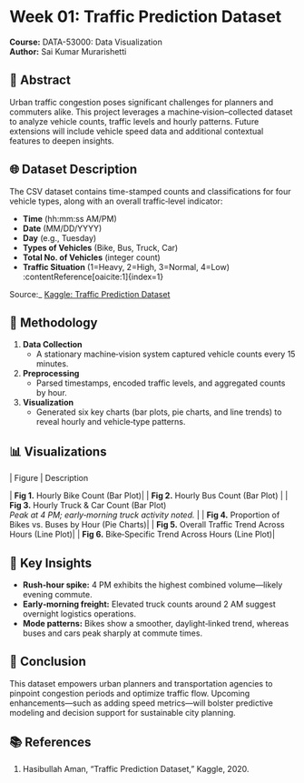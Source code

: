 # Week 01: Traffic Prediction Dataset

**Course:** DATA-53000: Data Visualization  
**Author:** Sai Kumar Murarishetti  

## 📄 Abstract  
Urban traffic congestion poses significant challenges for planners and commuters alike. This project leverages a machine‐vision–collected dataset to analyze vehicle counts, traffic levels and hourly patterns. 
Future extensions will include vehicle speed data and additional contextual features to deepen insights.

## 🌐 Dataset Description  
The CSV dataset contains time-stamped counts and classifications for four vehicle types, along with an overall traffic‐level indicator:
- **Time** (hh:mm:ss AM/PM)  
- **Date** (MM/DD/YYYY)  
- **Day** (e.g., Tuesday)  
- **Types of Vehicles** (Bike, Bus, Truck, Car)  
- **Total No. of Vehicles** (integer count)  
- **Traffic Situation** (1=Heavy, 2=High, 3=Normal, 4=Low) :contentReference[oaicite:1]{index=1}

Source:_ [Kaggle: Traffic Prediction Dataset](https://www.kaggle.com/datasets/hasibullahaman/traffic-prediction-dataset)

## 🧪 Methodology  
1. **Data Collection**  
   - A stationary machine‐vision system captured vehicle counts every 15 minutes.  
2. **Preprocessing**  
   - Parsed timestamps, encoded traffic levels, and aggregated counts by hour.  
3. **Visualization**  
   - Generated six key charts (bar plots, pie charts, and line trends) to reveal hourly and vehicle‐type patterns.

## 📊 Visualizations  

| Figure | Description                                                                      

 | **Fig 1.** Hourly Bike Count (Bar Plot)|
 | **Fig 2.** Hourly Bus Count (Bar Plot) |
 | **Fig 3.** Hourly Truck & Car Count (Bar Plot)<br/>_Peak at 4 PM; early‐morning truck activity noted._ |
 | **Fig 4.** Proportion of Bikes vs. Buses by Hour (Pie Charts)|
 | **Fig 5.** Overall Traffic Trend Across Hours (Line Plot)|
 | **Fig 6.** Bike‐Specific Trend Across Hours (Line Plot)|


## 📝 Key Insights  
- **Rush‐hour spike:** 4 PM exhibits the highest combined volume—likely evening commute.  
- **Early‐morning freight:** Elevated truck counts around 2 AM suggest overnight logistics operations.  
- **Mode patterns:** Bikes show a smoother, daylight‐linked trend, whereas buses and cars peak sharply at commute times.

## 🔮 Conclusion  
This dataset empowers urban planners and transportation agencies to pinpoint congestion periods and optimize traffic flow. 
Upcoming enhancements—such as adding speed metrics—will bolster predictive modeling and decision support for sustainable city planning.


## 📚 References  
1. Hasibullah Aman, “Traffic Prediction Dataset,” Kaggle, 2020.


